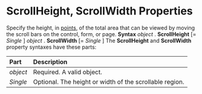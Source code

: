 
# ScrollHeight, ScrollWidth Properties



Specify the height, in [points](b8bdf64f-5920-1ae9-16d0-b26d09524a30.md), of the total area that can be viewed by moving the scroll bars on the control, form, or page.
 **Syntax**
 _object_ . **ScrollHeight** [= _Single_ ]
 _object_ . **ScrollWidth** [= _Single_ ]
The  **ScrollHeight** and **ScrollWidth** property syntaxes have these parts:


|**Part**|**Description**|
|:-----|:-----|
| _object_|Required. A valid object.|
| _Single_|Optional. The height or width of the scrollable region.|
